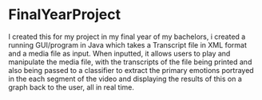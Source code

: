 # FinalYearProject
I created this for my project in my final year of my bachelors, i created a running GUI/program in Java which takes a Transcript file in XML format and a media file as input. When inputted, it allows users to play and manipulate the media file, with the transcripts of the file being printed and also being passed to a classifier to extract the primary emotions portrayed in the each segment of the video and displaying the results of this on a graph back to the user, all in real time.
